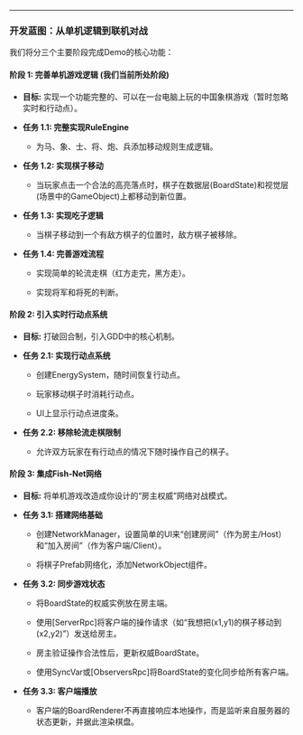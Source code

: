 
---
### **开发蓝图：从单机逻辑到联机对战**

我们将分三个主要阶段完成Demo的核心功能：

#### **阶段 1: 完善单机游戏逻辑 (我们当前所处阶段)**

- **目标:** 实现一个功能完整的、可以在一台电脑上玩的中国象棋游戏（暂时忽略实时和行动点）。
    
- **任务 1.1: 完整实现RuleEngine**
    
    - 为马、象、士、将、炮、兵添加移动规则生成逻辑。
        
- **任务 1.2: 实现棋子移动**
    
    - 当玩家点击一个合法的高亮落点时，棋子在数据层(BoardState)和视觉层(场景中的GameObject)上都移动到新位置。
        
- **任务 1.3: 实现吃子逻辑**
    
    - 当棋子移动到一个有敌方棋子的位置时，敌方棋子被移除。
        
- **任务 1.4: 完善游戏流程**
    
    - 实现简单的轮流走棋（红方走完，黑方走）。
        
    - 实现将军和将死的判断。
        

#### **阶段 2: 引入实时行动点系统**

- **目标:** 打破回合制，引入GDD中的核心机制。
    
- **任务 2.1: 实现行动点系统**
    
    - 创建EnergySystem，随时间恢复行动点。
        
    - 玩家移动棋子时消耗行动点。
        
    - UI上显示行动点进度条。
        
- **任务 2.2: 移除轮流走棋限制**
    
    - 允许双方玩家在有行动点的情况下随时操作自己的棋子。
        

#### **阶段 3: 集成Fish-Net网络**

- **目标:** 将单机游戏改造成你设计的“房主权威”网络对战模式。
    
- **任务 3.1: 搭建网络基础**
    
    - 创建NetworkManager，设置简单的UI来“创建房间”（作为房主/Host）和“加入房间”（作为客户端/Client）。
        
    - 将棋子Prefab网络化，添加NetworkObject组件。
        
- **任务 3.2: 同步游戏状态**
    
    - 将BoardState的权威实例放在房主端。
        
    - 使用[ServerRpc]将客户端的操作请求（如“我想把(x1,y1)的棋子移动到(x2,y2)”）发送给房主。
        
    - 房主验证操作合法性后，更新权威BoardState。
        
    - 使用SyncVar或[ObserversRpc]将BoardState的变化同步给所有客户端。
        
- **任务 3.3: 客户端播放**
    
    - 客户端的BoardRenderer不再直接响应本地操作，而是监听来自服务器的状态更新，并据此渲染棋盘。